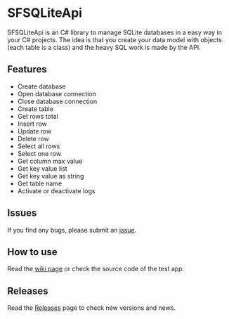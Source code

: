 # SFSQLiteApi

SFSQLiteApi is an C# library to manage SQLite databases in a easy way in your C# projects.
The idea is that you create your data model with objects (each table is a class) and the heavy SQL work is made by the API.

## ​Features
- Create database 
- Open database connection
- Close database connection
- Create table
- Get rows total
- Insert row
- Update row
- Delete row
- Select all rows
- Select one row
- Get column max value
- Get key value list
- Get key value as string
- Get table name
- Activate or deactivate logs

## Issues
If you find any bugs, please submit an [issue](https://github.com/spaf94/SFSQLiteApi/issues/new/).

## How to use
Read the [wiki page](https://github.com/spaf94/SFSQLiteApi/wiki) or check the source code of the test app.

## Releases
Read the [Releases](https://github.com/spaf94/SFSQLiteApi/wiki/Releases) page to check new versions and news.
